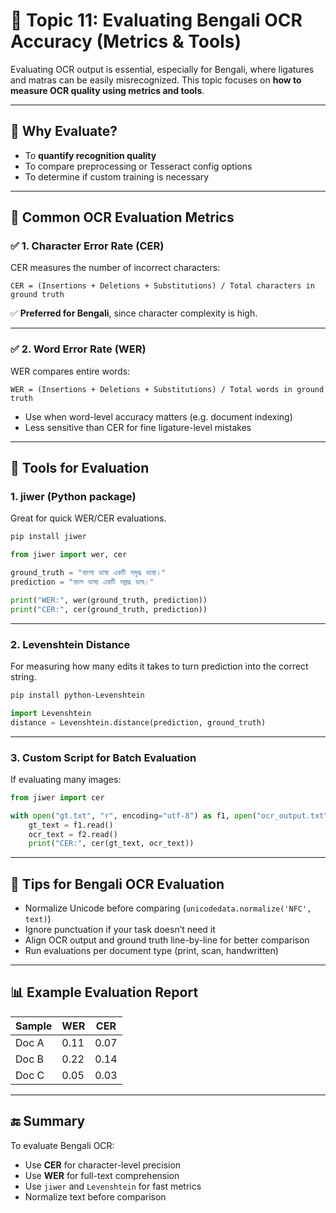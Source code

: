 # 📘 Topic 11: Evaluating Bengali OCR Accuracy (Metrics & Tools)

Evaluating OCR output is essential, especially for Bengali, where ligatures and matras can be easily misrecognized. This topic focuses on **how to measure OCR quality using metrics and tools**.

---

## 🎯 Why Evaluate?

* To **quantify recognition quality**
* To compare preprocessing or Tesseract config options
* To determine if custom training is necessary

---

## 📏 Common OCR Evaluation Metrics

### ✅ 1. **Character Error Rate (CER)**

CER measures the number of incorrect characters:

```
CER = (Insertions + Deletions + Substitutions) / Total characters in ground truth
```

✅ **Preferred for Bengali**, since character complexity is high.

---

### ✅ 2. **Word Error Rate (WER)**

WER compares entire words:

```
WER = (Insertions + Deletions + Substitutions) / Total words in ground truth
```

* Use when word-level accuracy matters (e.g. document indexing)
* Less sensitive than CER for fine ligature-level mistakes

---

## 🧪 Tools for Evaluation

### 1. **jiwer (Python package)**

Great for quick WER/CER evaluations.

```bash
pip install jiwer
```

```python
from jiwer import wer, cer

ground_truth = "বাংলা ভাষা একটি সমৃদ্ধ ভাষা।"
prediction = "বাংল ভাষা একটি সম্রদ্ধ ভাষ।"

print("WER:", wer(ground_truth, prediction))
print("CER:", cer(ground_truth, prediction))
```

---

### 2. **Levenshtein Distance**

For measuring how many edits it takes to turn prediction into the correct string.

```bash
pip install python-Levenshtein
```

```python
import Levenshtein
distance = Levenshtein.distance(prediction, ground_truth)
```

---

### 3. **Custom Script for Batch Evaluation**

If evaluating many images:

```python
from jiwer import cer

with open("gt.txt", "r", encoding="utf-8") as f1, open("ocr_output.txt", "r", encoding="utf-8") as f2:
    gt_text = f1.read()
    ocr_text = f2.read()
    print("CER:", cer(gt_text, ocr_text))
```

---

## 🧠 Tips for Bengali OCR Evaluation

* Normalize Unicode before comparing (`unicodedata.normalize('NFC', text)`)
* Ignore punctuation if your task doesn’t need it
* Align OCR output and ground truth line-by-line for better comparison
* Run evaluations per document type (print, scan, handwritten)

---

## 📊 Example Evaluation Report

| Sample | WER  | CER  |
| ------ | ---- | ---- |
| Doc A  | 0.11 | 0.07 |
| Doc B  | 0.22 | 0.14 |
| Doc C  | 0.05 | 0.03 |

---

## 🔚 Summary

To evaluate Bengali OCR:

* Use **CER** for character-level precision
* Use **WER** for full-text comprehension
* Use `jiwer` and `Levenshtein` for fast metrics
* Normalize text before comparison
